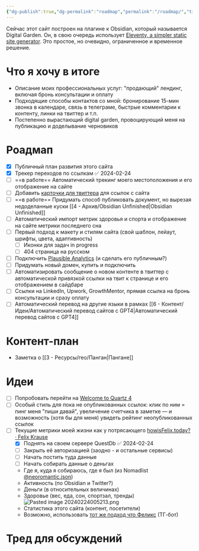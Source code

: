 ```yaml
---
{"dg-publish":true,"dg-permalink":"roadmap","permalink":"/roadmap/","title":"Этот сайт"}
---
```


Сейчас этот сайт построен на плагине к Obsidian, который называется Digital Garden. Он, в свою очередь использует [Eleventy, a simpler static site generator](https://www.11ty.dev/). Это простое, но очевидно, ограниченное и  временное решение.
# Что я хочу в итоге
- Описание моих профессиональных услуг: "продающий" лендинг, включая бронь консультации и оплату
- Подходящие способы контактов со мной: бронирование 15-мин звонка в календаре, связь в телеграме, быстрые комментарии к контенту, линки на твиттер и т.п.
- Постепенно вырастающий digital garden, провоцирующий меня на публикацию и доделывание черновиков
# Роадмап
- [x] Публичный план развития этого сайта
- [x] Трекер переходов по ссылкам ✅ 2024-02-24
- [ ] ==в работе== Автоматический трекинг моего местоположения и его отображение на сайте
- [ ] Добавить [карточки для твиттера](https://fettblog.eu/11ty-automatic-twitter-cards/) для ссылок с сайта
- [ ] ==в работе== Придумать способ публиковать документ, но вырезая недоделанные куски [[4 - Архив/Obsidian Unfinished\|Obsidian Unfinished]]
- [ ] Автоматический импорт метрик здоровья и спорта и отображение на сайте метрики последнего сна
- [ ] Первый подход к макету и стилям сайта (свой шаблон, лейаут, шрифты, цвета, адаптивность)
	- [ ] Иконки для задач in progress
	- [ ] 404 страница на русском
- [ ] Подключить [Plausible Analytics](https://plausible.io/) (и сделать его публичным?)
- [ ] Придумать новый домен, купить и подключить
- [ ] Автоматизировать сообщение о новом контенте в твиттер с автоматической привязкой ссылки на твит к странице и его отображением в сайдбаре
- [ ] Cсылки на LinkedIn, Upwork, GrowthMentor, прямая ссылка на бронь консультации и сразу оплату
- [ ] Автоматический перевод на другие языки в рамках [[6 - Контент/Идеи/Автоматический перевод сайтов с GPT4\|Автоматический перевод сайтов с GPT4]]

# Контент-план
- Заметка о [[3 - Ресурсы/гео/Панган\|Пангане]]

# Идеи
- [ ] Попробовать перейти на [Welcome to Quartz 4](https://quartz.jzhao.xyz/)
- [ ] Особый стиль для пока не опубликованных ссылок: клик по ним = пинг меня "пиши давай", увеличение счетчика в заметке — и возможность (хотя бы для меня) увидеть рейтинг неопубликованных ссылок
- [ ] Текущие метрики моей жизни как у потрясающего [howisFelix.today? · Felix Krause](https://howisfelix.today/?)
	- [x] Поднять на своем сервере QuestDb ✅ 2024-02-24
	- [ ] Закрыть её авторизацией (заодно - и остальные сервисы)
	- [ ] Начать постить туда данные
	- [ ] Начать собирать данные о деньгах
	- Где я, куда я собираюсь, где я был (из Nomadlist [@neoromantic.json](https://nomadlist.com/@neoromantic.json))
	- Активность (по Obsidian и Twitter?)
	- Деньги (в относительных величинах)
	- Здоровье (вес, еда, сон, спортзал, тренды)
	  ![Pasted image 20240224005213.png](/img/user/files/Pasted%20image%2020240224005213.png)
	- Статистика этого сайта (контент, посетители)
	- Возможно, использовать [тот же подход что Феликс](https://github.com/KrauseFx/FxLifeSheet) (ТГ-бот)

# Тред для обсуждений
<blockquote class="twitter-tweet"><a href="https://twitter.com/user/status/1761128184790311295?ref_src=twsrc%5Etfw"></a></blockquote> <script async src="https://platform.twitter.com/widgets.js" charset="utf-8"></script>